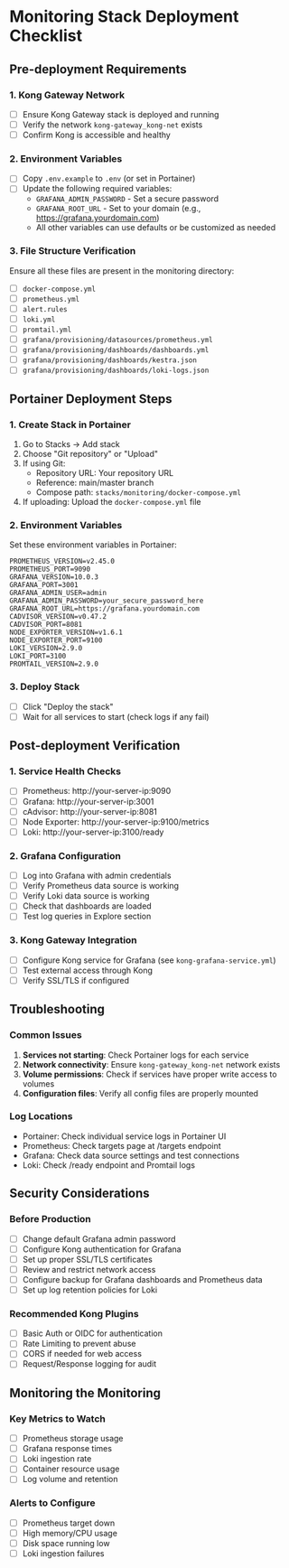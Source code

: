 # Monitoring Stack Deployment Checklist

## Pre-deployment Requirements

### 1. Kong Gateway Network
- [ ] Ensure Kong Gateway stack is deployed and running
- [ ] Verify the network `kong-gateway_kong-net` exists
- [ ] Confirm Kong is accessible and healthy

### 2. Environment Variables
- [ ] Copy `.env.example` to `.env` (or set in Portainer)
- [ ] Update the following required variables:
  - `GRAFANA_ADMIN_PASSWORD` - Set a secure password
  - `GRAFANA_ROOT_URL` - Set to your domain (e.g., https://grafana.yourdomain.com)
  - All other variables can use defaults or be customized as needed

### 3. File Structure Verification
Ensure all these files are present in the monitoring directory:
- [ ] `docker-compose.yml`
- [ ] `prometheus.yml`
- [ ] `alert.rules`
- [ ] `loki.yml`
- [ ] `promtail.yml`
- [ ] `grafana/provisioning/datasources/prometheus.yml`
- [ ] `grafana/provisioning/dashboards/dashboards.yml`
- [ ] `grafana/provisioning/dashboards/kestra.json`
- [ ] `grafana/provisioning/dashboards/loki-logs.json`

## Portainer Deployment Steps

### 1. Create Stack in Portainer
1. Go to Stacks → Add stack
2. Choose "Git repository" or "Upload"
3. If using Git:
   - Repository URL: Your repository URL
   - Reference: main/master branch
   - Compose path: `stacks/monitoring/docker-compose.yml`
4. If uploading: Upload the `docker-compose.yml` file

### 2. Environment Variables
Set these environment variables in Portainer:
```
PROMETHEUS_VERSION=v2.45.0
PROMETHEUS_PORT=9090
GRAFANA_VERSION=10.0.3
GRAFANA_PORT=3001
GRAFANA_ADMIN_USER=admin
GRAFANA_ADMIN_PASSWORD=your_secure_password_here
GRAFANA_ROOT_URL=https://grafana.yourdomain.com
CADVISOR_VERSION=v0.47.2
CADVISOR_PORT=8081
NODE_EXPORTER_VERSION=v1.6.1
NODE_EXPORTER_PORT=9100
LOKI_VERSION=2.9.0
LOKI_PORT=3100
PROMTAIL_VERSION=2.9.0
```

### 3. Deploy Stack
- [ ] Click "Deploy the stack"
- [ ] Wait for all services to start (check logs if any fail)

## Post-deployment Verification

### 1. Service Health Checks
- [ ] Prometheus: http://your-server-ip:9090
- [ ] Grafana: http://your-server-ip:3001
- [ ] cAdvisor: http://your-server-ip:8081
- [ ] Node Exporter: http://your-server-ip:9100/metrics
- [ ] Loki: http://your-server-ip:3100/ready

### 2. Grafana Configuration
- [ ] Log into Grafana with admin credentials
- [ ] Verify Prometheus data source is working
- [ ] Verify Loki data source is working
- [ ] Check that dashboards are loaded
- [ ] Test log queries in Explore section

### 3. Kong Gateway Integration
- [ ] Configure Kong service for Grafana (see `kong-grafana-service.yml`)
- [ ] Test external access through Kong
- [ ] Verify SSL/TLS if configured

## Troubleshooting

### Common Issues
1. **Services not starting**: Check Portainer logs for each service
2. **Network connectivity**: Ensure `kong-gateway_kong-net` network exists
3. **Volume permissions**: Check if services have proper write access to volumes
4. **Configuration files**: Verify all config files are properly mounted

### Log Locations
- Portainer: Check individual service logs in Portainer UI
- Prometheus: Check targets page at /targets endpoint
- Grafana: Check data source settings and test connections
- Loki: Check /ready endpoint and Promtail logs

## Security Considerations

### Before Production
- [ ] Change default Grafana admin password
- [ ] Configure Kong authentication for Grafana
- [ ] Set up proper SSL/TLS certificates
- [ ] Review and restrict network access
- [ ] Configure backup for Grafana dashboards and Prometheus data
- [ ] Set up log retention policies for Loki

### Recommended Kong Plugins
- [ ] Basic Auth or OIDC for authentication
- [ ] Rate Limiting to prevent abuse
- [ ] CORS if needed for web access
- [ ] Request/Response logging for audit

## Monitoring the Monitoring

### Key Metrics to Watch
- [ ] Prometheus storage usage
- [ ] Grafana response times
- [ ] Loki ingestion rate
- [ ] Container resource usage
- [ ] Log volume and retention

### Alerts to Configure
- [ ] Prometheus target down
- [ ] High memory/CPU usage
- [ ] Disk space running low
- [ ] Loki ingestion failures
